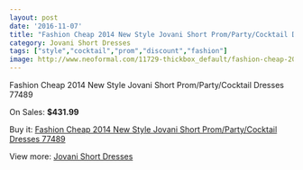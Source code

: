 ```yaml
---
layout: post
date: '2016-11-07'
title: "Fashion Cheap 2014 New Style Jovani Short Prom/Party/Cocktail Dresses  77489"
category: Jovani Short Dresses
tags: ["style","cocktail","prom","discount","fashion"]
image: http://www.neoformal.com/11729-thickbox_default/fashion-cheap-2014-new-style-jovani-short-prom-party-cocktail-dresses-77489.jpg
---
```

Fashion Cheap 2014 New Style Jovani Short Prom/Party/Cocktail Dresses  77489

On Sales: **$431.99**
<a href="https://www.neoformal.com/en/jovani-short-dresses-2014/4210-fashion-cheap-2014-new-style-jovani-short-prom-party-cocktail-dresses-77489.html"><amp-img layout="responsive" width="600" height="600" src="//www.neoformal.com/11729-thickbox_default/fashion-cheap-2014-new-style-jovani-short-prom-party-cocktail-dresses-77489.jpg" alt="Fashion Cheap 2014 New Style Jovani Short Prom/Party/Cocktail Dresses  77489 0" /></a>
<a href="https://www.neoformal.com/en/jovani-short-dresses-2014/4210-fashion-cheap-2014-new-style-jovani-short-prom-party-cocktail-dresses-77489.html"><amp-img layout="responsive" width="600" height="600" src="//www.neoformal.com/11730-thickbox_default/fashion-cheap-2014-new-style-jovani-short-prom-party-cocktail-dresses-77489.jpg" alt="Fashion Cheap 2014 New Style Jovani Short Prom/Party/Cocktail Dresses  77489 1" /></a>

Buy it: [Fashion Cheap 2014 New Style Jovani Short Prom/Party/Cocktail Dresses  77489](https://www.neoformal.com/en/jovani-short-dresses-2014/4210-fashion-cheap-2014-new-style-jovani-short-prom-party-cocktail-dresses-77489.html "Fashion Cheap 2014 New Style Jovani Short Prom/Party/Cocktail Dresses  77489")

View more: [Jovani Short Dresses](https://www.neoformal.com/en/54-jovani-short-dresses-2014 "Jovani Short Dresses")